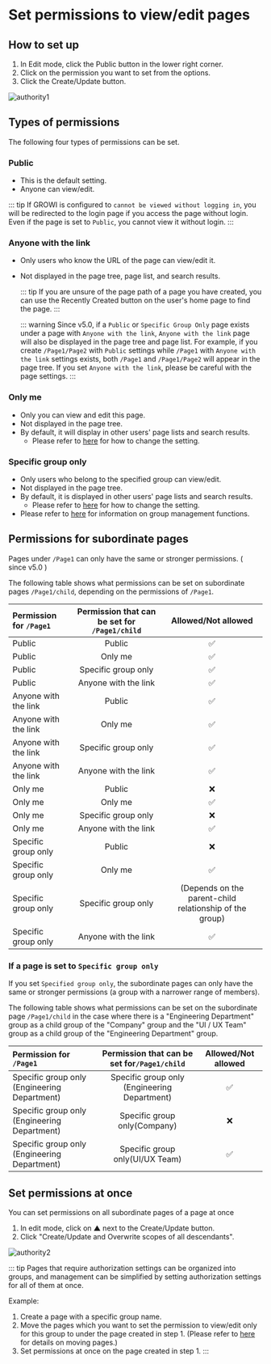 # Set permissions to view/edit pages

## How to set up

1. In Edit mode, click the Public button in the lower right corner.
2. Click on the permission you want to set from the options.
3. Click the Create/Update button.

![authority1](/assets/images/authority1.png)

## Types of permissions

The following four types of permissions can be set.

### Public

- This is the default setting.
- Anyone can view/edit.

::: tip
If GROWI is configured to `cannot be viewed without logging in`, you will be redirected to the login page if you access the page without login. Even if the page is set to `Public`, you cannot view it without login.
:::

### Anyone with the link

- Only users who know the URL of the page can view/edit it.
- Not displayed in the page tree, page list, and search results.

  ::: tip
  If you are unsure of the page path of a page you have created, you can use the Recently Created button on the user's home page to find the page.
  :::

  ::: warning
  Since v5.0, if a `Public` or `Specific Group Only` page exists under a page with `Anyone with the link`, `Anyone with the link` page will also be displayed in the page tree and page list.
  For example, if you create `/Page1/Page2` with `Public` settings while `/Page1` with `Anyone with the link` settings exists, both `/Page1` and `/Page1/Page2` will appear in the page tree.
  If you set `Anyone with the link`, please be careful with the page settings.
  :::

### Only me

- Only you can view and edit this page.
- Not displayed in the page tree.
- By default, it will display in other users' page lists and search results.
  - Please refer to [here](/en/admin-guide/management-cookbook/security.html#configure-pages-to-show-in-page-lists-and-search-results) for how to change the setting.

### Specific group only

- Only users who belong to the specified group can view/edit.
- Not displayed in the page tree.
- By default, it is displayed in other users' page lists and search results.
  - Please refer to [here](/en/admin-guide/management-cookbook/security.html#configure-pages-to-show-in-page-lists-and-search-results) for how to change the setting.
- Please refer to [here](/en/admin-guide/management-cookbook/group.html) for information on group management functions.

## Permissions for subordinate pages

Pages under `/Page1` can only have the same or stronger permissions. ( since v5.0 )

The following table shows what permissions can be set on subordinate pages `/Page1/child`, depending on the permissions of `/Page1`.

| Permission for `/Page1` | Permission that can be set for `/Page1/child` |                  Allowed/Not allowed                  |
| :--------------------------- | :-----------------------------------------------: | :-----------------------------------------------------: |
| Public                       |                      Public                       |                   :white_check_mark:                    |
| Public                       |                      Only me                      |                   :white_check_mark:                    |
| Public                       |                Specific group only                |                   :white_check_mark:                    |
| Public                       |               Anyone with the link                |                   :white_check_mark:                    |
| Anyone with the link         |                      Public                       |                   :white_check_mark:                    |
| Anyone with the link         |                      Only me                      |                   :white_check_mark:                    |
| Anyone with the link         |                Specific group only                |                   :white_check_mark:                    |
| Anyone with the link         |               Anyone with the link                |                   :white_check_mark:                    |
| Only me                      |                      Public                       |                           :x:                           |
| Only me                      |                      Only me                      |                   :white_check_mark:                    |
| Only me                      |                Specific group only                |                           :x:                           |
| Only me                      |               Anyone with the link                |                   :white_check_mark:                    |
| Specific group only          |                      Public                       |                           :x:                           |
| Specific group only          |                      Only me                      |                   :white_check_mark:                    |
| Specific group only          |                Specific group only                | (Depends on the parent-child relationship of the group) |
| Specific group only          |               Anyone with the link                |                   :white_check_mark:                    |

### If a page is set to `Specific group only`

If you set `Specified group only`, the subordinate pages can only have the same or stronger permissions (a group with a narrower range of members).

The following table shows what permissions can be set on the subordinate page `/Page1/child` in the case where there is a "Engineering Department" group as a child group of the "Company" group and the "UI / UX Team" group as a child group of the "Engineering Department" group.

| Permission for `/Page1`             | Permission that can be set for`/Page1/child` | Allowed/Not allowed |
| :------------------------------------------- | :------------------------------------------: | :-------------------: |
| Specific group only (Engineering Department) | Specific group only (Engineering Department) |  :white_check_mark:   |
| Specific group only (Engineering Department) |         Specific group only(Company)         |          :x:          |
| Specific group only (Engineering Department) |       Specific group only(UI/UX Team)        |  :white_check_mark:   |

## Set permissions at once

You can set permissions on all subordinate pages of a page at once

1. In edit mode, click on ▲ next to the Create/Update button.
2. Click "Create/Update and Overwrite scopes of all descendants".

![authority2](/assets/images/authority2.png)

::: tip
Pages that require authorization settings can be organized into groups, and management can be simplified by setting authorization settings for all of them at once.

Example:

1. Create a page with a specific group name.
2. Move the pages which you want to set the permission to view/edit only for this group to under the page created in step 1.
(Please refer to [here](/en/guide/features/page_operation.html) for details on moving pages.)
3. Set permissions at once on the page created in step 1.
:::
